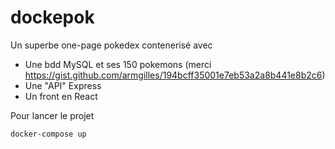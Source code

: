 # dockepok

Un superbe one-page pokedex contenerisé avec 
- Une bdd MySQL et ses 150 pokemons (merci https://gist.github.com/armgilles/194bcff35001e7eb53a2a8b441e8b2c6)
- Une "API" Express
- Un front en React

Pour lancer le projet
```bash
docker-compose up
```
